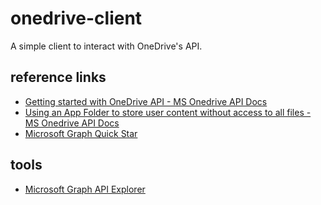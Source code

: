 # onedrive-client
A simple client to interact with OneDrive's API.

## reference links ##

- [Getting started with OneDrive API - MS Onedrive API Docs](https://learn.microsoft.com/en-us/onedrive/developer/rest-api/getting-started/?view=odsp-graph-online)
- [Using an App Folder to store user content without access to all files - MS Onedrive API Docs](https://learn.microsoft.com/en-us/onedrive/developer/rest-api/concepts/special-folders-appfolder?view=odsp-graph-online)
- [Microsoft Graph Quick Star](https://aka.ms/graph-get-started)

## tools ##

- [Microsoft Graph API Explorer](https://developer.microsoft.com/en-us/graph/graph-explorer)

